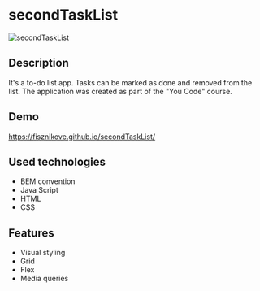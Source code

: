 # secondTaskList

![secondTaskList](https://github.com/Fisznikove/secondTaskList/assets/119731696/07962bb6-288d-4927-b957-5849be824830)

## Description
It's a to-do list app. Tasks can be marked as done and removed from the list. The application was created as part of the "You Code" course.

## Demo 
https://fisznikove.github.io/secondTaskList/

## Used technologies
- BEM convention
- Java Script
- HTML
- CSS

## Features
- Visual styling
- Grid
- Flex
- Media queries
